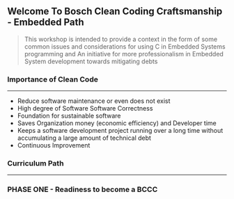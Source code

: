 


## Welcome To Bosch Clean Coding Craftsmanship  - Embedded Path

>This workshop is intended to provide a context in the form of some common issues and considerations for using C in Embedded Systems programming and An initiative for more professionalism in Embedded System development towards mitigating debts

### Importance of Clean  Code
---

 - Reduce software maintenance or even does not exist
 - High degree of Software Software Correctness
 - Foundation for sustainable software 
 - Saves Organization money  (economic efficiency) and Developer time
 - Keeps a software development project running over a long time without accumulating a large amount of technical debt
 -  Continuous Improvement
### Curriculum Path
-----
### PHASE ONE - Readiness to become a BCCC
> 



<!--stackedit_data:
eyJoaXN0b3J5IjpbLTE5MDA5ODIzMTYsNzMwOTk4MTE2XX0=
-->